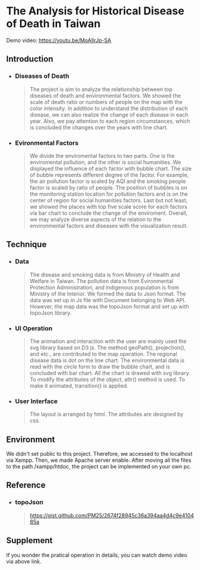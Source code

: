 # The Analysis for Historical Disease of Death in Taiwan

Demo video: https://youtu.be/MoAlIrJp-SA

Introduction
----
* ### Diseases of Death
  >The project is aim to analyze the relationship between top diseases of death and environmental factors. We showed the scale of death ratio or numbers of people on the map with the color intensity. In addition to understand the distribution of each disease, we can also realize the change of each disease in each year. Also, we pay attention to each region circumstances, which is concluded the changes over the years with line chart.

* ### Evironmental Factors
  >We divide the enviromental factors to two parts. One is the enviromental pollution, and the other is social humanities. We displayed the influence of each factor with bubble chart. The size of bubble represents different degree of the factor. For example, the air pollution factor is scaled by AQI and the smoking people factor is scaled by ratio of people. The position of bubbles is on the monitoring station location for pollution factors and is on the center of region for social humanities factors. Last but not least, we showed the places with top five scale score for each factors via bar chart to conclude the change of the enviroment. Overall, we may analyze diverse aspects of the relation to the environmental factors and diseases with the visualization result.

Technique
----
* ### Data
  >The disease and smoking data is from Ministry of Health and Welfare in Taiwan. The pollution data is from Evironmental Protection Administration, and indigenous population is from Ministry of the Interior. We formed the data to Json format. The data was set up in Js file with Document belonging to Web API. However, the map data was the topoJson format and set up with topoJson library.

* ### UI Operation
  >The animation and interaction with the user are mainly used the svg library based on D3 js. The method geoPath(), projection(), and etc., are contributed to the map operation. The regional disease data is dot on the line chart. The environmental data is read with the circle form to draw the bubble chart, and is concluded with bar chart. All the chart is drawed with svg library. To modify the attributes of the object, attr() method is used. To make it animated, transition() is applied.
 
* ### User Interface
  >The layout is arranged by html. The attributes are designed by css.

Environment
----
We didn't set public to this project. Therefore, we accessed to the localhost via Xampp. Then, we made Apache server enable. After moving all the files to the path /xampp/htdoc, the project can be implemented on your own pc.

Reference
----
* ### topoJson
  >https://gist.github.com/PM25/2674f28945c36a394aa4d4c9e410485a

Supplement
----
If you wonder the pratical operation in details, you can watch demo video via above link.


